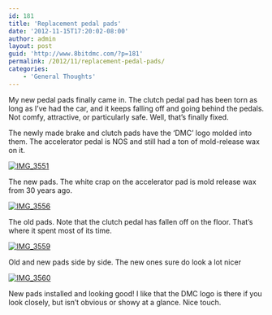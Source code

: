 ```yaml
---
id: 181
title: 'Replacement pedal pads'
date: '2012-11-15T17:20:02-08:00'
author: admin
layout: post
guid: 'http://www.8bitdmc.com/?p=181'
permalink: /2012/11/replacement-pedal-pads/
categories:
    - 'General Thoughts'
---
```


My new pedal pads finally came in. The clutch pedal pad has been torn as long as I’ve had the car, and it keeps falling off and going behind the pedals. Not comfy, attractive, or particularly safe. Well, that’s finally fixed.

The newly made brake and clutch pads have the ‘DMC’ logo molded into them. The accelerator pedal is NOS and still had a ton of mold-release wax on it.

[![](../../assets/images/2012/11/IMG_3551-300x225.jpg "IMG_3551")](../../assets/images/2012/11/IMG_3551.jpg)

The new pads. The white crap on the accelerator pad is mold release wax from 30 years ago.

[![](../../assets/images/2012/11/IMG_3556-300x225.jpg "IMG_3556")](../../assets/images/2012/11/IMG_3556.jpg)

The old pads. Note that the clutch pedal has fallen off on the floor. That’s where it spent most of its time.

[![](../../assets/images/2012/11/IMG_3559-300x225.jpg "IMG_3559")](../../assets/images/2012/11/IMG_3559.jpg)

Old and new pads side by side. The new ones sure do look a lot nicer

[![](../../assets/images/2012/11/IMG_3560-300x225.jpg "IMG_3560")](../../assets/images/2012/11/IMG_3560.jpg)

New pads installed and looking good! I like that the DMC logo is there if you look closely, but isn’t obvious or showy at a glance. Nice touch.